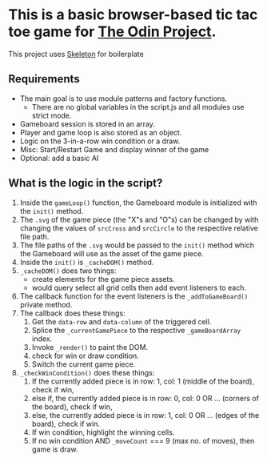 # This is a basic browser-based tic tac toe game for [The Odin Project](https://www.theodinproject.com/).
This project uses [Skeleton](https://github.com/dhg/Skeleton) for boilerplate

## Requirements
- The main goal is to use module patterns and factory functions.
    - There are no global variables in the script.js and all modules use strict mode.
- Gameboard session is stored in an array.
- Player and game loop is also stored as an object.
- Logic on the 3-in-a-row win condition or a draw.
- Misc: Start/Restart Game and display winner of the game
- Optional: add a basic AI

## What is the logic in the script?
1. Inside the `gameLoop()` function, the Gameboard module is initialized with the `init()` method.  
2. The `.svg` of the game piece (the "X"s and "O"s) can be changed by with changing the values of `srcCross` and `srcCircle` to the respective relative file path. 
3. The file paths of the `.svg` would be passed to the `init()` method which the Gameboard will use as the asset of the game piece.
4. Inside the `init()` is `_cacheDOM()` method.
5. `_cacheDOM()` does two things:
    - create elements for the game piece assets.
    - would query select all grid cells then add event listeners to each.
6. The callback function for the event listeners is the `_addToGameBoard()` private method.
7. The callback does these things:
    1. Get the `data-row` and `data-column` of the triggered cell.
    2. Splice the `_currentGamePiece` to the respective `_gameBoardArray` index.
    3. Invoke `_render()` to paint the DOM.
    4. check for win or draw condition.
    5. Switch the current game piece.
8. `_checkWinCondition()` does these things:
    1. If the currently added piece is in row: 1, col: 1 (middle of the board), check if win,
    2. else if, the currently added piece is in row: 0, col: 0 OR ... (corners of the board), check if win,
    3. else, the currently added piece is in row: 1, col: 0 OR ... (edges of the board), check if win.
    4. If win condition, highlight the winning cells.
    5. If no win condition AND `_moveCount` === 9 (max no. of moves), then game is draw.
